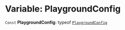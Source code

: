 # Variable: PlaygroundConfig

`Const` **PlaygroundConfig**: typeof [`PlaygroundConfig`](/auto-docs/core/variables/PlaygroundConfig-1.md)
